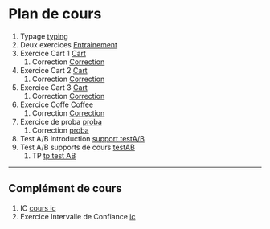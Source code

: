 # Plan de cours

1. Typage [typing](./chap_typage.md)
1. Deux exercices [Entrainement](../Exercices/ListeExos/00_Exercices.md)
2. Exercice Cart 1 [Cart](../Exercices/Cart/01_Exercice_poo.md)
   1. Correction [Correction](../Corrections/)
3. Exercice Cart 2 [Cart](../Exercices/Cart/02_Exercice_poo.md)
   1. Correction [Correction](../Corrections/CartV2/)
4. Exercice Cart 3 [Cart](../Exercices/Cart/03_Exercice_poo.md)
   1. Correction [Correction](../Corrections/CartV3/)
5. Exercice Coffe [Coffee](../Exercices/Coffee/Enonce.md) 
   1. Correction [Correction](../Corrections/CoffeeShop/)
6. Exercice de proba [proba](../Exercices/Proba/chap_proba.md)
   1. Correction [proba](../Corrections/Proba/)
7. Test A/B introduction [support testA/B](../Supports/chap_testAB.md)
8. Test A/B supports de cours [testAB](../Supports/chap_testAB_projet.md)
   1. TP [tp test AB](../Exercices/testAb/01_exercices.md)
   
---

## Complément de cours

1.  IC [cours ic](../Supports/chap_intervalleConfiance.md)
   1. Exercice Intervalle de Confiance [ic](../Exercices/Proba/chap_intervalleConfiance.md)